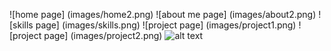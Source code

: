 ![home page] (images/home2.png) 
![about me page] (images/about2.png) 
![skills page] (images/skills.png) 
![project page] (images/project1.png) 
![project page] (images/project2.png) 
![alt text](image.png) 